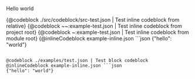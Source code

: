 Hello world

{@codeblock ./src/codeblock/src-test.json | Test inline codeblock from relative}
{@codeblock ~~:example-test.json | Test inline codeblock from project root}
{@codeblock ~:example-test.json | Test inline codeblock from module root}
{@inlineCodeblock example-inline.json ```json
{"hello": "world"}
```}

@codeblock ./examples/test.json | Test block codeblock
@inlineCodeblock example-inline.json ```json
{"hello": "world"}
```